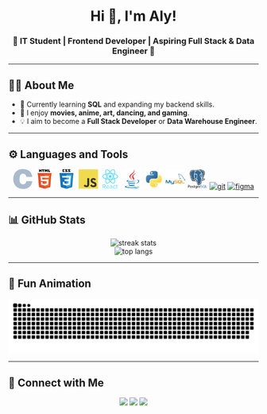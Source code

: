 <h1 align="center">Hi 👋, I'm Aly!</h1>
<h3 align="center">🌸 IT Student | Frontend Developer | Aspiring Full Stack & Data Engineer 🌸</h3>

---

## 👩‍💻 About Me  
- 🌱 Currently learning **SQL** and expanding my backend skills.  
- 🎨 I enjoy **movies, anime, art, dancing, and gaming**.  
- 💡 I aim to become a **Full Stack Developer** or **Data Warehouse Engineer**.  

---

## ⚙️ Languages and Tools  
<p align="center">
  <a href="https://www.cprogramming.com/" target="_blank"><img src="https://raw.githubusercontent.com/devicons/devicon/master/icons/c/c-original.svg" alt="c" width="40" height="40"/></a>
  <a href="https://www.w3.org/html/" target="_blank"><img src="https://raw.githubusercontent.com/devicons/devicon/master/icons/html5/html5-original-wordmark.svg" alt="html5" width="40" height="40"/></a>
  <a href="https://www.w3schools.com/css/" target="_blank"><img src="https://raw.githubusercontent.com/devicons/devicon/master/icons/css3/css3-original-wordmark.svg" alt="css3" width="40" height="40"/></a>
  <a href="https://developer.mozilla.org/en-US/docs/Web/JavaScript" target="_blank"><img src="https://raw.githubusercontent.com/devicons/devicon/master/icons/javascript/javascript-original.svg" alt="javascript" width="40" height="40"/></a>
  <a href="https://reactjs.org/" target="_blank"><img src="https://raw.githubusercontent.com/devicons/devicon/master/icons/react/react-original-wordmark.svg" alt="react" width="40" height="40"/></a>
  <a href="https://www.java.com" target="_blank"><img src="https://raw.githubusercontent.com/devicons/devicon/master/icons/java/java-original.svg" alt="java" width="40" height="40"/></a>
  <a href="https://www.python.org" target="_blank"><img src="https://raw.githubusercontent.com/devicons/devicon/master/icons/python/python-original.svg" alt="python" width="40" height="40"/></a>
  <a href="https://www.mysql.com/" target="_blank"><img src="https://raw.githubusercontent.com/devicons/devicon/master/icons/mysql/mysql-original-wordmark.svg" alt="mysql" width="40" height="40"/></a>
  <a href="https://www.postgresql.org" target="_blank"><img src="https://raw.githubusercontent.com/devicons/devicon/master/icons/postgresql/postgresql-original-wordmark.svg" alt="postgresql" width="40" height="40"/></a>
  <a href="https://git-scm.com/" target="_blank"><img src="https://www.vectorlogo.zone/logos/git-scm/git-scm-icon.svg" alt="git" width="40" height="40"/></a>
  <a href="https://www.figma.com/" target="_blank"><img src="https://www.vectorlogo.zone/logos/figma/figma-icon.svg" alt="figma" width="40" height="40"/></a>
</p>

---

## 📊 GitHub Stats  
<p align="center">
  <img src="https://github-readme-streak-stats.herokuapp.com/?user=specialgrade&theme=dracula&hide_border=false" alt="streak stats"/><br/>
  <img src="https://github-readme-stats.vercel.app/api/top-langs/?username=specialgrade&layout=compact&theme=dracula" alt="top langs"/>
</p>

---

## 🐍 Fun Animation  
<p align="center">
  <picture>
    <source media="(prefers-color-scheme: dark)" srcset="https://raw.githubusercontent.com/specialgrade/specialgrade/output/github-snake-dark.svg" />
    <source media="(prefers-color-scheme: light)" srcset="https://raw.githubusercontent.com/specialgrade/specialgrade/output/github-snake.svg" />
    <img alt="github-snake" src="https://raw.githubusercontent.com/specialgrade/specialgrade/output/github-snake.svg" />
  </picture>
</p>

---

## 🔗 Connect with Me  
<p align="center">
  <a href="mailto:your-email@example.com"><img src="https://img.shields.io/badge/Email-D14836?style=for-the-badge&logo=gmail&logoColor=white"/></a>
  <a href="https://www.linkedin.com/in/yourusername/"><img src="https://img.shields.io/badge/LinkedIn-0A66C2?style=for-the-badge&logo=linkedin&logoColor=white"/></a>
  <a href="https://github.com/specialgrade"><img src="https://img.shields.io/badge/GitHub-181717?style=for-the-badge&logo=github&logoColor=white"/></a>
</p>
